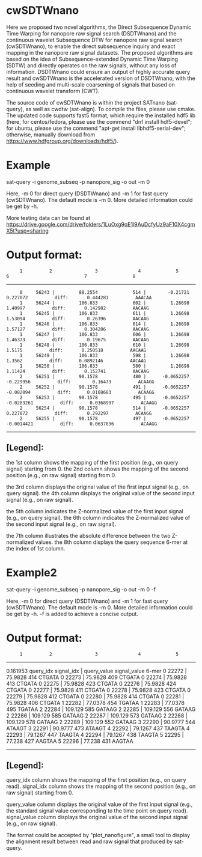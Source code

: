 # cwSDTWnano
Here we proposed two novel algorithms, the Direct Subsequence Dynamic Time Warping for nanopore raw signal search (DSDTWnano) and the continuous wavelet Subsequence DTW for nanopore raw signal search (cwSDTWnano), to enable the direct subsequence inquiry and exact mapping in the nanopore raw signal datasets. The proposed algorithms are based on the idea of Subsequence-extended Dynamic Time Warping (SDTW) and directly operates on the raw signals, without any loss of information. DSDTWnano could ensure an output of highly accurate query result and cwSDTWnano is the accelerated version of DSDTWnano, with the help of seeding and multi-scale coarsening of signals that based on continuous wavelet transform (CWT).

The source code of cwSDTWnano is within the project SATnano (sat-query), as well as cwdtw (sat-align). To compile the files, please use cmake. The updated code supports fast5 format, which require the installed hdf5 lib (here, for centos/fedora, please use the commend "dnf install hdf5-devel"; for ubuntu, please use the commend "apt-get install libhdf5-serial-dev"; otherwise, manually download from https://www.hdfgroup.org/downloads/hdf5/). 

# Example

sat-query -i genome_subseq -p nanopore_sig -o out -m 0

Here, -m 0 for direct query (DSDTWnano) and -m 1 for fast query (cwSDTWnano). The default mode is -m 0. More detailed information could be get by -h.

More testing data can be found at 
https://drive.google.com/drive/folders/1LuOxg9qE1l9AuDcfyUz9aF10X4cgmX5t?usp=sharing


# Output format:

         1          2                3               4             5               6                            7                 8
--------------------------------------------------------------------------------------------------------------------------------------
         0     56243 |         88.2554             514 |        -0.21721        0.227072          diff:       0.444281          AAACAA
         1     56244 |         106.833             602 |         1.26698         1.40997          diff:       0.142982          AACAAG
         1     56245 |         106.833             611 |         1.26698         1.53094          diff:        0.26396          AACAAG
         1     56246 |         106.833             614 |         1.26698         1.57127          diff:       0.304286          AACAAG
         1     56247 |         106.833             606 |         1.26698         1.46373          diff:        0.19675          AACAAG
         1     56248 |         106.833             610 |         1.26698          1.5175          diff:       0.250518          AACAAG
         1     56249 |         106.833             598 |         1.26698          1.3562          diff:      0.0892146          AACAAG
         1     56250 |         106.833             580 |         1.26698         1.11424          diff:       0.152741          AACAAG
         2     56251 |         90.1578             480 |      -0.0652257       -0.229956          diff:        0.16473          ACAAGG
         2     56252 |         90.1578             491 |      -0.0652257       -0.082094          diff:      0.0168683          ACAAGG
         2     56253 |         90.1578             495 |      -0.0652257      -0.0283261          diff:      0.0368997          ACAAGG
         2     56254 |         90.1578             514 |      -0.0652257        0.227072          diff:       0.292297          ACAAGG
         2     56255 |         90.1578             497 |      -0.0652257      -0.0014421          diff:      0.0637836          ACAAGG
         
---------
[Legend]:
---------

the 1st column shows the mapping of the first position (e.g., on query signal) starting from 0.
the 2nd column shows the mapping of the second position (e.g., on raw signal) starting from 0.

the 3rd column displays the original value of the first input signal (e.g., on query signal).
the 4th column displays the original value of the second input signal (e.g., on raw signal).

the 5th column indicates the Z-normalized value of the first input signal (e.g., on query signal).
the 6th column indicates the Z-normalized value of the second input signal (e.g., on raw signal).

the 7th column illustrates the absolute difference between the two Z-normalized values.
the 8th column displays the query sequence 6-mer at the index of 1st column.

# Example2

sat-query -i genome_subseq -p nanopore_sig -o out -m 0 -f

Here, -m 0 for direct query (DSDTWnano) and -m 1 for fast query (cwSDTWnano). The default mode is -m 0. More detailed information could be get by -h. -f is added to achieve a concise output.

# Output format:

         1          2                3               4             5              
--------------------------------------------------------------------------
0.161953
query_idx     signal_idx |     query_value    signal_value          6-mer
         0          22272 |         75.9828             414         CTGATA
         0          22273 |         75.9828             409         CTGATA
         0          22274 |         75.9828             413         CTGATA
         0          22275 |         75.9828             423         CTGATA
         0          22276 |         75.9828             424         CTGATA
         0          22277 |         75.9828             411         CTGATA
         0          22278 |         75.9828             423         CTGATA
         0          22279 |         75.9828             412         CTGATA
         0          22280 |         75.9828             414         CTGATA
         0          22281 |         75.9828             406         CTGATA
         1          22282 |         77.0378             454         TGATAA
         1          22283 |         77.0378             495         TGATAA
         2          22284 |         109.129             585         GATAAG
         2          22285 |         109.129             556         GATAAG
         2          22286 |         109.129             585         GATAAG
         2          22287 |         109.129             573         GATAAG
         2          22288 |         109.129             578         GATAAG
         2          22289 |         109.129             552         GATAAG
         3          22290 |         90.9777             544         ATAAGT
         3          22291 |         90.9777             473         ATAAGT
         4          22292 |         79.1267             437         TAAGTA
         4          22293 |         79.1267             447         TAAGTA
         4          22294 |         79.1267             438         TAAGTA
         5          22295 |          77.238             427         AAGTAA
         5          22296 |          77.238             431         AAGTAA

         
---------
[Legend]:
---------

query_idx column shows the mapping of the first position (e.g., on query read).
signal_idx column shows the mapping of the second position (e.g., on raw signal) starting from 0.

query_value column displays the original value of the first input signal (e.g., the standard signal value corresponding to the time point on query read).
signal_value column displays the original value of the second input signal (e.g., on raw signal).

The format could be accepted by "plot_nanofigure", a small tool to display the alignment result between read and raw signal that produced by sat-query.
